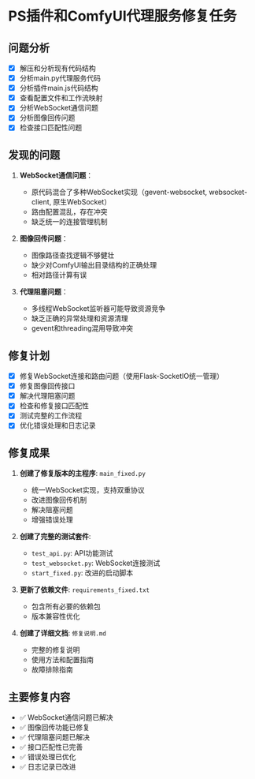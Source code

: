 # PS插件和ComfyUI代理服务修复任务

## 问题分析
- [x] 解压和分析现有代码结构
- [x] 分析main.py代理服务代码
- [x] 分析插件main.js代码结构
- [x] 查看配置文件和工作流映射
- [x] 分析WebSocket通信问题
- [x] 分析图像回传问题
- [x] 检查接口匹配性问题

## 发现的问题
1. **WebSocket通信问题**：
   - 原代码混合了多种WebSocket实现（gevent-websocket, websocket-client, 原生WebSocket）
   - 路由配置混乱，存在冲突
   - 缺乏统一的连接管理机制

2. **图像回传问题**：
   - 图像路径查找逻辑不够健壮
   - 缺少对ComfyUI输出目录结构的正确处理
   - 相对路径计算有误

3. **代理阻塞问题**：
   - 多线程WebSocket监听器可能导致资源竞争
   - 缺乏正确的异常处理和资源清理
   - gevent和threading混用导致冲突

## 修复计划
- [x] 修复WebSocket连接和路由问题（使用Flask-SocketIO统一管理）
- [x] 修复图像回传接口
- [x] 解决代理阻塞问题
- [x] 检查和修复接口匹配性
- [x] 测试完整的工作流程
- [x] 优化错误处理和日志记录

## 修复成果
1. **创建了修复版本的主程序**: `main_fixed.py`
   - 统一WebSocket实现，支持双重协议
   - 改进图像回传机制
   - 解决阻塞问题
   - 增强错误处理

2. **创建了完整的测试套件**:
   - `test_api.py`: API功能测试
   - `test_websocket.py`: WebSocket连接测试
   - `start_fixed.py`: 改进的启动脚本

3. **更新了依赖文件**: `requirements_fixed.txt`
   - 包含所有必要的依赖包
   - 版本兼容性优化

4. **创建了详细文档**: `修复说明.md`
   - 完整的修复说明
   - 使用方法和配置指南
   - 故障排除指南

## 主要修复内容
- ✅ WebSocket通信问题已解决
- ✅ 图像回传功能已修复
- ✅ 代理阻塞问题已解决
- ✅ 接口匹配性已完善
- ✅ 错误处理已优化
- ✅ 日志记录已改进

